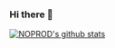 ### Hi there 👋

[![NOPROD's github stats](https://github-readme-stats.vercel.app/api?username=NOPROD&count_private=true&show_icons=true&theme=radical)]()

